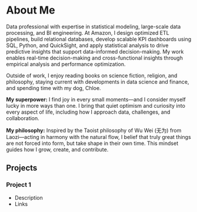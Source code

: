 # About Me
Data professional with expertise in statistical modeling, large-scale data processing, and BI engineering. At Amazon, I design optimized ETL pipelines, build relational databases, develop scalable KPI dashboards using SQL, Python, and QuickSight, and apply statistical analysis to drive predictive insights that support data-informed decision-making. My work enables real-time decision-making and cross-functional insights through empirical analysis and performance optimization.

Outside of work, I enjoy reading books on science fiction, religion, and philosophy, staying current with developments in data science and finance, and spending time with my dog, Chloe.

**My superpower:** I find joy in every small moments—and I consider myself lucky in more ways than one. I bring that quiet optimism and curiosity into every aspect of life, including how I approach data, challenges, and collaboration.

**My philosophy:** Inspired by the Taoist philosophy of Wu Wei (无为) from Laozi—acting in harmony with the natural flow, I belief that truly great things are not forced into form, but take shape in their own time. This mindset guides how I grow, create, and contribute.

## Projects
### Project 1
- Description
- Links

